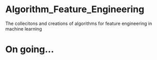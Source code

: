 # Algorithm_Feature_Engineering
The collecitons and creations of algorithms for feature engineering in machine learning

# On going...
